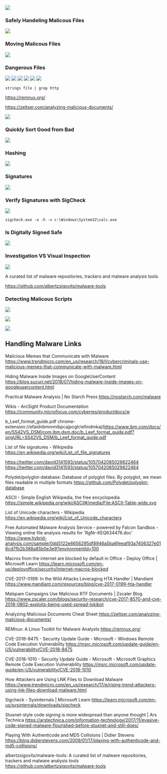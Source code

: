 
![](../../../Media/Pasted%20image%2020230402181002.png)

### Safely Handeling Malicous Files

![](../../../Media/Pasted%20image%2020230402181057.png)

### Moving Malicous Files

![](../../../Media/Pasted%20image%2020230402181410.png)


### Dangerous Files

![](../../../Media/Pasted%20image%2020230402181653.png)
![](../../../Media/Pasted%20image%2020230402181910.png)
![](../../../Media/Pasted%20image%2020230402182149.png)
![](../../../Media/Pasted%20image%2020230402182407.png)
![](../../../Media/Pasted%20image%2020230402182917.png)
![](../../../Media/Pasted%20image%2020230402183319.png)

	strings file | grep http

https://remnux.org/

https://zeltser.com/analyzing-malicious-documents/

![](../../../Media/Pasted%20image%2020230402183609.png)


### Quickly Sort Good from Bad

![](../../../Media/Pasted%20image%2020230402184153.png)

### Hashing

![](../../../Media/Pasted%20image%2020230402184734.png)

### Signatures

![](../../../Media/Pasted%20image%2020230402184750.png)

### Verify Signatures with SigCheck

![](../../../Media/Pasted%20image%2020230402185211.png)

	sigcheck.exe -a -h -v c:\Windows\System32\calc.exe

### Is Digitally Signed Safe

![](../../../Media/Pasted%20image%2020230402185449.png)

### Investigation VS Visual Inspection

![](../../../Media/Pasted%20image%2020230402185727.png)

A curated list of malware repositories, trackers and malware analysis tools

https://github.com/albertzsigovits/malware-tools


### Detecting Malicous Scripts

![](../../../Media/Pasted%20image%2020230402190256.png)

![](../../../Media/Pasted%20image%2020230402190314.png)

![](../../../Media/Pasted%20image%2020230402190519.png)

## Handling Malware Links

Malicious Memes that Communicate with Malware
https://www.trendmicro.com/en_us/research/18/l/cybercriminals-use-malicious-memes-that-communicate-with-malware.html

Hiding Malware Inside Images on GoogleUserContent
https://blog.sucuri.net/2018/07/hiding-malware-inside-images-on-googleusercontent.html

Practical Malware Analysis | No Starch Press
https://nostarch.com/malware

Wikis - ArcSight Product Documentation
https://community.microfocus.com/cyberres/productdocs/w

b_Leef_format_guide.pdf
chrome-extension://efaidnbmnnnibpcajpcglclefindmkaj/https://www.ibm.com/docs/en/SS42VS_DSM/com.ibm.dsm.doc/b_Leef_format_guide.pdf?origURL=SS42VS_DSM/b_Leef_format_guide.pdf

List of file signatures - Wikipedia
https://en.wikipedia.org/wiki/List_of_file_signatures

https://twitter.com/david3141593/status/1057042085029822464
https://twitter.com/david3141593/status/1057042085029822464

Polydet/polyglot-database: Database of polyglot files. By polyglot, we mean files readable in multiple formats
https://github.com/Polydet/polyglot-database

ASCII - Simple English Wikipedia, the free encyclopedia
https://simple.wikipedia.org/wiki/ASCII#/media/File:ASCII-Table-wide.svg

List of Unicode characters - Wikipedia
https://en.wikipedia.org/wiki/List_of_Unicode_characters

Free Automated Malware Analysis Service - powered by Falcon Sandbox - Viewing online file analysis results for 'RgNr-KEQ634476.doc'
https://www.hybrid-analysis.com/sample/0dd5122e6656295df8946a5ba6feeaf93a7406327e016cd7fb2b388a85b0e3e9?environmentId=100

Macros from the internet are blocked by default in Office - Deploy Office | Microsoft Learn
https://learn.microsoft.com/en-us/deployoffice/security/internet-macros-blocked

CVE-2017-0199: In the Wild Attacks Leveraging HTA Handler | Mandiant
https://www.mandiant.com/resources/blog/cve-2017-0199-hta-handler

Malspam Campaigns Use Malicious RTF Documents | Zscaler Blog
https://www.zscaler.com/blogs/security-research/cve-2017-8570-and-cve-2018-0802-exploits-being-used-spread-lokibot

Analyzing Malicious Documents Cheat Sheet
https://zeltser.com/analyzing-malicious-documents/

REMnux: A Linux Toolkit for Malware Analysts
https://remnux.org/

CVE-2018-8475 - Security Update Guide - Microsoft - Windows Remote Code Execution Vulnerability
https://msrc.microsoft.com/update-guide/en-US/vulnerability/CVE-2018-8475

CVE-2018-1010 - Security Update Guide - Microsoft - Microsoft Graphics Remote Code Execution Vulnerability
https://msrc.microsoft.com/update-guide/en-US/vulnerability/CVE-2018-1010

How Attackers are Using LNK Files to Download Malware
https://www.trendmicro.com/en_us/research/17/e/rising-trend-attackers-using-lnk-files-download-malware.html

Sigcheck - Sysinternals | Microsoft Learn
https://learn.microsoft.com/en-us/sysinternals/downloads/sigcheck

Stuxnet-style code signing is more widespread than anyone thought | Ars Technica
https://arstechnica.com/information-technology/2017/11/evasive-code-signed-malware-flourished-before-stuxnet-and-still-does/

Playing With Authenticode and MD5 Collisions | Didier Stevens
https://blog.didierstevens.com/2009/01/17/playing-with-authenticode-and-md5-collisions/

albertzsigovits/malware-tools: A curated list of malware repositories, trackers and malware analysis tools
https://github.com/albertzsigovits/malware-tools




